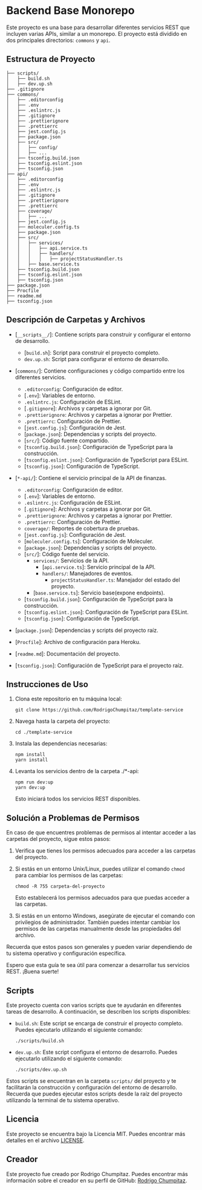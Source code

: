 # Backend Base Monorepo

Este proyecto es una base para desarrollar diferentes servicios REST que incluyen varias APIs, similar a un monorepo. El proyecto está dividido en dos principales directorios: `commons` y `api`.

## Estructura de Proyecto

```
├── scripts/
│   ├── build.sh
│   ├── dev.up.sh
├── .gitignore
├── commons/
│   ├── .editorconfig
│   ├── .env
│   ├── .eslintrc.js
│   ├── .gitignore
│   ├── .prettierignore
│   ├── .prettierrc
│   ├── jest.config.js
│   ├── package.json
│   ├── src/
│   │   ├── config/
│   │   ├── ...
│   ├── tsconfig.build.json
│   ├── tsconfig.eslint.json
│   ├── tsconfig.json
├── api/
│   ├── .editorconfig
│   ├── .env
│   ├── .eslintrc.js
│   ├── .gitignore
│   ├── .prettierignore
│   ├── .prettierrc
│   ├── coverage/
│   │   ├── ...
│   ├── jest.config.js
│   ├── moleculer.config.ts
│   ├── package.json
│   ├── src/
│   │   ├── services/
│   │   │   ├── api.service.ts
│   │   │   ├── handlers/
│   │   │   │   ├── projectStatusHandler.ts
│   │   ├── base.service.ts
│   ├── tsconfig.build.json
│   ├── tsconfig.eslint.json
│   ├── tsconfig.json
├── package.json
├── Procfile
├── readme.md
├── tsconfig.json
```

## Descripción de Carpetas y Archivos

- [`__scripts__/`]: Contiene scripts para construir y configurar el entorno de desarrollo.

  - [`build.sh`]: Script para construir el proyecto completo.
  - `dev.up.sh`: Script para configurar el entorno de desarrollo.

- [`commons/`]: Contiene configuraciones y código compartido entre los diferentes servicios.

  - `.editorconfig`: Configuración de editor.
  - [`.env`]: Variables de entorno.
  - `.eslintrc.js`: Configuración de ESLint.
  - [`.gitignore`]: Archivos y carpetas a ignorar por Git.
  - `.prettierignore`: Archivos y carpetas a ignorar por Prettier.
  - `.prettierrc`: Configuración de Prettier.
  - [`jest.config.js`]: Configuración de Jest.
  - [`package.json`]: Dependencias y scripts del proyecto.
  - [`src/`]: Código fuente compartido.
  - [`tsconfig.build.json`]: Configuración de TypeScript para la construcción.
  - [`tsconfig.eslint.json`]: Configuración de TypeScript para ESLint.
  - [`tsconfig.json`]: Configuración de TypeScript.

- [`*-api/`]: Contiene el servicio principal de la API de finanzas.

  - `.editorconfig`: Configuración de editor.
  - [`.env`]: Variables de entorno.
  - `.eslintrc.js`: Configuración de ESLint.
  - [`.gitignore`]: Archivos y carpetas a ignorar por Git.
  - `.prettierignore`: Archivos y carpetas a ignorar por Prettier.
  - `.prettierrc`: Configuración de Prettier.
  - `coverage/`: Reportes de cobertura de pruebas.
  - [`jest.config.js`]: Configuración de Jest.
  - [`moleculer.config.ts`]: Configuración de Moleculer.
  - [`package.json`]: Dependencias y scripts del proyecto.
  - [`src/`]: Código fuente del servicio.
    - `services/`: Servicios de la API.
      - [`api.service.ts`]: Servicio principal de la API.
      - `handlers/`: Manejadores de eventos.
        - `projectStatusHandler.ts`: Manejador del estado del proyecto.
    - [`base.service.ts`]: Servicio base(expone endpoints).
  - [`tsconfig.build.json`]: Configuración de TypeScript para la construcción.
  - [`tsconfig.eslint.json`]: Configuración de TypeScript para ESLint.
  - [`tsconfig.json`]: Configuración de TypeScript.

- [`package.json`]: Dependencias y scripts del proyecto raíz.
- [`Procfile`]: Archivo de configuración para Heroku.
- [`readme.md`]: Documentación del proyecto.
- [`tsconfig.json`]: Configuración de TypeScript para el proyecto raíz.

## Instrucciones de Uso

1. Clona este repositorio en tu máquina local:

   ```
   git clone https://github.com/RodrigoChumpitaz/template-service
   ```

2. Navega hasta la carpeta del proyecto:

   ```
   cd ./template-service
   ```

3. Instala las dependencias necesarias:

   ```
   npm install
   yarn install
   ```

4. Levanta los servicios dentro de la carpeta ./\*-api:

   ```
   npm run dev:up
   yarn dev:up
   ```

   Esto iniciará todos los servicios REST disponibles.

## Solución a Problemas de Permisos

En caso de que encuentres problemas de permisos al intentar acceder a las carpetas del proyecto, sigue estos pasos:

1. Verifica que tienes los permisos adecuados para acceder a las carpetas del proyecto.

2. Si estás en un entorno Unix/Linux, puedes utilizar el comando `chmod` para cambiar los permisos de las carpetas:

   ```
   chmod -R 755 carpeta-del-proyecto
   ```

   Esto establecerá los permisos adecuados para que puedas acceder a las carpetas.

3. Si estás en un entorno Windows, asegúrate de ejecutar el comando con privilegios de administrador. También puedes intentar cambiar los permisos de las carpetas manualmente desde las propiedades del archivo.

Recuerda que estos pasos son generales y pueden variar dependiendo de tu sistema operativo y configuración específica.

Espero que esta guía te sea útil para comenzar a desarrollar tus servicios REST. ¡Buena suerte!

## Scripts

Este proyecto cuenta con varios scripts que te ayudarán en diferentes tareas de desarrollo. A continuación, se describen los scripts disponibles:

- `build.sh`: Este script se encarga de construir el proyecto completo. Puedes ejecutarlo utilizando el siguiente comando:

  ```
  ./scripts/build.sh
  ```

- `dev.up.sh`: Este script configura el entorno de desarrollo. Puedes ejecutarlo utilizando el siguiente comando:

  ```
  ./scripts/dev.up.sh
  ```

Estos scripts se encuentran en la carpeta `scripts/` del proyecto y te facilitarán la construcción y configuración del entorno de desarrollo.
Recuerda que puedes ejecutar estos scripts desde la raíz del proyecto utilizando la terminal de tu sistema operativo.

## Licencia

Este proyecto se encuentra bajo la Licencia MIT. Puedes encontrar más detalles en el archivo [LICENSE](./LICENSE).

## Creador

Este proyecto fue creado por Rodrigo Chumpitaz. Puedes encontrar más información sobre el creador en su perfil de GitHub: [Rodrigo Chumpitaz](https://github.com/RodrigoChumpitaz).
